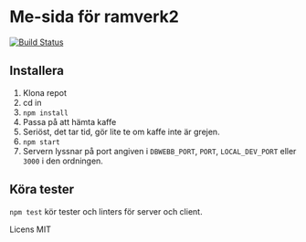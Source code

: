 # Me-sida för ramverk2
[![Build Status](https://travis-ci.org/litemerafrukt/ramverk2.svg?branch=master)](https://travis-ci.org/litemerafrukt/ramverk2)

## Installera

1. Klona repot
2. cd in
3. `npm install`
4. Passa på att hämta kaffe
5. Seriöst, det tar tid, gör lite te om kaffe inte är grejen.
6. `npm start`
7. Servern lyssnar på port angiven i `DBWEBB_PORT`, `PORT`, `LOCAL_DEV_PORT` eller `3000` i den ordningen.

## Köra tester
`npm test` kör tester och linters för server och client.

Licens MIT
